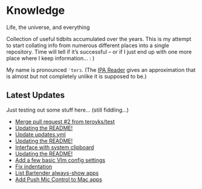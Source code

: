 # Knowledge

Life, the universe, and everything

Collection of useful tidbits accumulated over the years. This is my attempt to start collating info from numerous different places into a single repository. Time will tell if it’s successful – or if I just end up with one more place where I keep information… : )

My name is pronounced `ˈterɔ`. (The [IPA Reader](http://ipa-reader.xyz/?text=ˈterɔ) gives an approximation that is almost but not completely unlike it is supposed to be.)

## Latest Updates

Just testing out some stuff here… (still fiddling…)

<!--START_SECTION:feed-->
* [
        Merge pull request #2 from teroyks/test
    ](https://github.com/teroyks/knowledge/commit/21d18dc2604a096d5193d61a1f93c6b6825c8bad)
* [
        Updating the README!
    ](https://github.com/teroyks/knowledge/commit/8f6325ca31a514b58c1375816a0de1ac3be2508b)
* [
        Update updates.yml
    ](https://github.com/teroyks/knowledge/commit/bef7cce38f5b78d76e26f3f8f753f9203978820e)
* [
        Updating the README!
    ](https://github.com/teroyks/knowledge/commit/f7dc1da2093da81d256428db85a8944abe6a6a0b)
* [
        Interface with system clipboard
    ](https://github.com/teroyks/knowledge/commit/45f490100f32de258d10951571657f6d7c5a1091)
* [
        Updating the README!
    ](https://github.com/teroyks/knowledge/commit/fc29764ac103354c28931e71d3c495af1631ad25)
* [
        Add a few basic VIm config settings
    ](https://github.com/teroyks/knowledge/commit/7406455a72aad2acb56efcc1eaecdee974fef438)
* [
        Fix indentation
    ](https://github.com/teroyks/knowledge/commit/ebc956a23f1a78c26014e10c8f45796f00d0bd7d)
* [
        List Bartender always-show apps
    ](https://github.com/teroyks/knowledge/commit/b76e82f1eabe183d415e5c5bd1e70966881275bd)
* [
        Add Push Mic Control to Mac apps
    ](https://github.com/teroyks/knowledge/commit/199cf0115991c0982d3566289047191253fc2189)
<!--END_SECTION:feed-->
